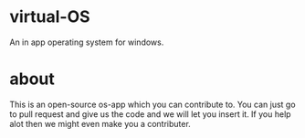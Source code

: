 # virtual-OS
An in app operating system for windows.
# about
This is an open-source os-app which you can contribute to. You can just go to pull request and give us the code and we will let you insert it. If you help alot then we might even make you a contributer.

